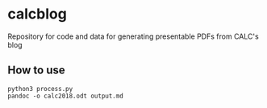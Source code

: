 # calcblog
Repository for code and data for generating presentable PDFs from CALC's blog

## How to use

```
python3 process.py
pandoc -o calc2018.odt output.md
```
